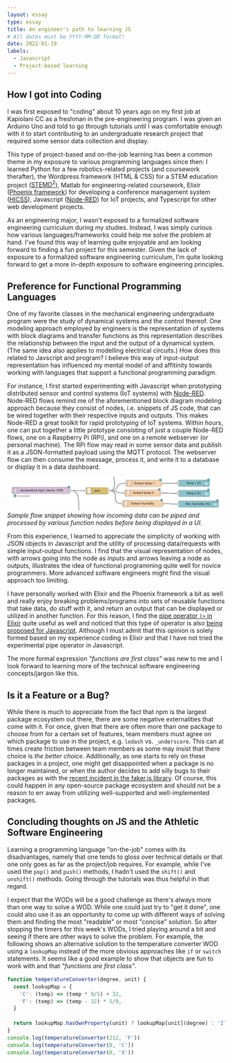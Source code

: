 ```yaml
---
layout: essay
type: essay
title: An engineer's path to learning JS
# All dates must be YYYY-MM-DD format!
date: 2022-01-19
labels:
  - Javascript
  - Project-based learning
---
```


## How I got into Coding
I was first exposed to "coding" about 10 years ago on my first job at Kapiolani CC as a freshman in the pre-engineering program. I was given an Arduino Uno and told to go through tutorials until I was comfortable enough with it to start contributing to an undergraduate research project that required some sensor data collection and display.

This type of project-based and on-the-job learning has been a common theme in my exposure to various programming languages since then: I learned Python for a few robotics-related projects (and coursework therafter), the Wordpress framework (HTML & CSS) for a STEM education project ([STEMD<sup>2</sup>](https://stemd2.org)), Matlab for engineering-related coursework, Elixir ([Phoenix framework](https://www.phoenixframework.org/)) for developing a conference management system ([HICSS](https://hicss.hawaii.edu)), Javascript ([Node-RED](https://nodered.org)) for IoT projects, and Typescript for other web development projects.

As an engineering major, I wasn't exposed to a formalized software engineering curriculum during my studies. Instead, I was simply curious how various languages/frameworks could help me solve the problem at hand. I've found this way of learning quite enjoyable and am looking forward to finding a fun project for this semester. Given the lack of exposure to a formalized software engineering curriculum, I'm quite looking forward to get a more in-depth exposure to software engineering principles.

## Preference for Functional Programming Languages

One of my favorite classes in the mechanical engineering undergraduate program were the study of dynamical systems and the control thereof. One modeling approach employed by engineers is the representation of systems with block diagrams and transfer functions as this representation describes the relationship between the input and the output of a dynamical system. (The same idea also applies to modelling electrical circuits.) How does this related to Javscript and program? I believe this way of input-output representation has influenced my mental model of and affitinity towards working with languages that support a functional programming paradigm. 

For instance, I first started experimenting with Javascript when prototyping distributed sensor and control systems (IoT systems) with [Node-RED](https://nodered.org). Node-RED flows remind me of the aforementioned block diagram modeling approach because they consist of nodes, i.e. snippets of JS code, that can be wired together with their respective inputs and outputs. This makes Node-RED a great toolkit for rapid prototyping of IoT systems. Within hours, one can put together a little prototype consisting of just a couple Node-RED flows, one on a Raspberry Pi (RPi), and one on a remote webserver (or personal machine). The RPi flow may read in some sensor data and publish it as a JSON-formatted payload using the MQTT protocol. The webserver flow can then consume the message, process it, and write it to a database or display it in a data dashboard. 

<img class="ui centered large image" src="../images/node-red-flow.png"><br>*Sample flow snippet showing how incoming data can be piped and processed by various function nodes before being displayed in a UI.*

From this experience, I learned to appreciate the simplicity of working with JSON objects in Javascript and the utility of processing data/requests with simple input-output functions. I find that the visual representation of nodes, with arrows going into the node as inputs and arrows leaving a node as outputs, illustrates the idea of functional programming quite well for novice programmers. More advanced software engineers might find the visual approach too limiting. 

I have personally worked with Elixir and the Phoenix framework a bit as well and really enjoy breaking problems/programs into sets of reusable functions that take data, do stuff with it, and return an output that can be displayed or utilized in another function. For this reason, I find the [pipe operator `|>` in Elixir](https://hexdocs.pm/elixir/Kernel.html#%7C%3E/2) quite useful as well and noticed that this type of operator is also [being proposed for Javascript](https://github.com/tc39/proposal-pipeline-operator). Although I must admit that this opinion is solely formed based on my experience coding in Elixir and that I have not tried the experimental pipe operator in Javascript. 

The more formal expression *"functions are first class"* was new to me and I look forward to learning more of the technical software engineering concepts/jargon like this.

## Is it a Feature or a Bug?

While there is much to appreciate from the fact that npm is the largest package ecosystem out there, there are some negative externalities that come with it. For once, given that there are often more than one package to choose from for a certain set of features, team members must agree on which package to use in the project, e.g. `lodash` vs. `_underscore`. This can at times create friction between team members as some may insist that there choice is *the better choice*. Additionally, as one starts to rely on these packages in a project, one might get disappointed when a package is no longer maintained, or when the author decides to add silly bugs to their packages as with the [recent incident in the faker.js library](https://www.theverge.com/2022/1/9/22874949/developer-corrupts-open-source-libraries-projects-affected). Of course, this could happen in any open-source package ecosystem and should not be a reason to err away from utilizing well-supported and well-implemented packages. 


## Concluding thoughts on JS and the Athletic Software Engineering

Learning a programming language "on-the-job" comes with its disadvantages, namely that one tends to gloss over technical details or that one only goes as far as the project/job requires. For example, while I've used the `pop()` and `push()` methods, I hadn't used the `shift()` and `unshift()` methods. Going through the tutorials was thus helpful in that regard.

I expect that the WODs will be a good challenge as there's always more than one way to solve a WOD. While one could just try to "get it done", one could also use it as an opportunity to come up with different ways of solving them and finding the most "readable" or most "concise" solution. So after stopping the timers for this week's WODs, I tried playing around a bit and seeing if there are other ways to solve the problem. For example, the following shows an alternative solution to the temperature converter WOD using a `lookupMap` instead of the more obvious approaches like `if` or `switch` statements. It seems like a good example to show that objects are fun to work with and that *"functions are first class"*. 

```js
function temperatureConverter(degree, unit) {
  const lookupMap = {
    'C': (temp) => (temp * 9/5) + 32,
    'F': (temp) => (temp - 32) * 5/9,
  }

  return lookupMap.hasOwnProperty(unit) ? lookupMap[unit](degree) : 'Illegal temperature type.'
}
console.log(temperatureConverter(212, 'F'))
console.log(temperatureConverter(0, 'C'))
console.log(temperatureConverter(0, 'X'))
```

